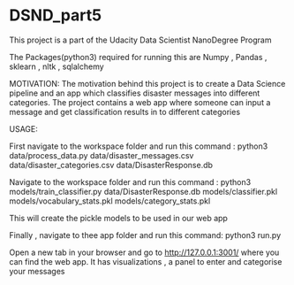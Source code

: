 # DSND_part5
This project is a part of the Udacity Data Scientist NanoDegree Program

The Packages(python3) required for running this are
Numpy , Pandas , sklearn , nltk , sqlalchemy 

MOTIVATION: The motivation behind this project is to create a Data Science pipeline and an app which classifies disaster messages into different categories. The project contains a web app where someone can input a message and get classification results in to different categories

USAGE:

First navigate to the workspace folder and run this command : python3 data/process_data.py data/disaster_messages.csv data/disaster_categories.csv data/DisasterResponse.db

Navigate to the workspace folder and run this command : python3 models/train_classifier.py  data/DisasterResponse.db models/classifier.pkl models/vocabulary_stats.pkl models/category_stats.pkl

This will create the pickle models to be used in our web app

Finally , navigate to thee app folder and run this command: python3 run.py

Open a new tab in your browser and go to http://127.0.0.1:3001/ where you can find the web app. It has visualizations , a panel to enter and categorise your messages

